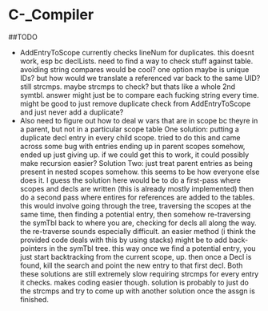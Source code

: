 # C-_Compiler

##TODO
* AddEntryToScope currently checks lineNum for duplicates. this doesnt work, esp bc declLists.
need to find a way to check stuff against table. avoiding string compares would be cool? one option maybe is unique IDs? but how would we translate a referenced var back to the same UID? still strcmps. maybe strcmps to check? but thats like a whole 2nd symtbl. answer might just be to compare each fucking string every time. might be good to just remove duplicate check from AddEntryToScope and just never add a duplicate?
* Also need to figure out how to deal w vars that are in scope bc theyre in a parent, but not in a particular scope table
One solution: putting a duplicate decl entry in every child scope. tried to do this and came across some bug with entries ending up in parent scopes somehow, ended up just giving up. if we could get this to work, it could possibly make recursion easier?
Solution Two: just treat parent entries as being present in nested scopes somehow. this seems to be how everyone else does it. I guess the solution here would be to do a first-pass where scopes and decls are written (this is already mostly implemented) then do a second pass where entires for references are added to the tables. this would involve going through the tree, traversing the scopes at the same time, then finding a potential entry, then somehow re-traversing the symTbl back to where you are, checking for decls all along the way. the re-traverse sounds especially difficult. an easier method (i think the provided code deals with this by using stacks) might be to add back-pointers in the symTbl tree. this way once we find a potential entry, you just start backtracking from the current scope, up. then once a Decl is found, kill the search and point the new entry to that first decl. 
Both these solutions are still extremely slow requiring strcmps for every entry it checks. makes coding easier though. solution is probably to just do the strcmps and try to come up with another solution once the assgn is finished.
